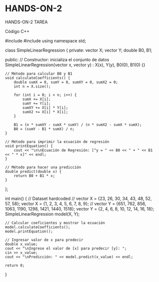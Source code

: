 # HANDS-ON-2
HANDS-ON-2 TAREA

Código C++

#include <iostream>
#include <vector>
using namespace std;

class SimpleLinearRegression {
private:
    vector<double> X;
    vector<double> Y;
    double B0, B1;

public:
    // Constructor: inicializa el conjunto de datos
    SimpleLinearRegression(vector<double> x, vector<double> y) : X(x), Y(y), B0(0), B1(0) {}

    // Método para calcular B0 y B1
    void calculateCoefficients() {
        double sumX = 0, sumY = 0, sumXY = 0, sumX2 = 0;
        int n = X.size();

        for (int i = 0; i < n; i++) {
            sumX += X[i];
            sumY += Y[i];
            sumXY += X[i] * Y[i];
            sumX2 += X[i] * X[i];
        }

        B1 = (n * sumXY - sumX * sumY) / (n * sumX2 - sumX * sumX);
        B0 = (sumY - B1 * sumX) / n;
    }

    // Método para imprimir la ecuación de regresión
    void printEquation() {
        cout << "\n\nEcuación de Regresión: [^y = " << B0 << " + " << B1 << " * x]" << endl;
    }

    // Método para hacer una predicción
    double predict(double x) {
        return B0 + B1 * x;
    }
};

int main() {
    // Dataset hardcoded
//    vector<double> X = {23, 26, 30, 34, 43, 48, 52, 57, 58};
    vector<double> X = {1, 2, 3, 4, 5, 6, 7, 8, 9};
//    vector<double> Y = {651, 762, 856, 1063, 1190, 1298, 1421, 1440, 1518};
    vector<double> Y = {2, 4, 6, 8, 10, 12, 14, 16, 18};
    SimpleLinearRegression model(X, Y);

    // Calcular coeficientes y mostrar la ecuación
    model.calculateCoefficients();
    model.printEquation();

    // Ingresar valor de x para predecir
    double x_value;
    cout << "\nIngrese el valor de [x] para predecir [y]: ";
    cin >> x_value;
    cout << "\nPredicción: " << model.predict(x_value) << endl;

    return 0;
}
